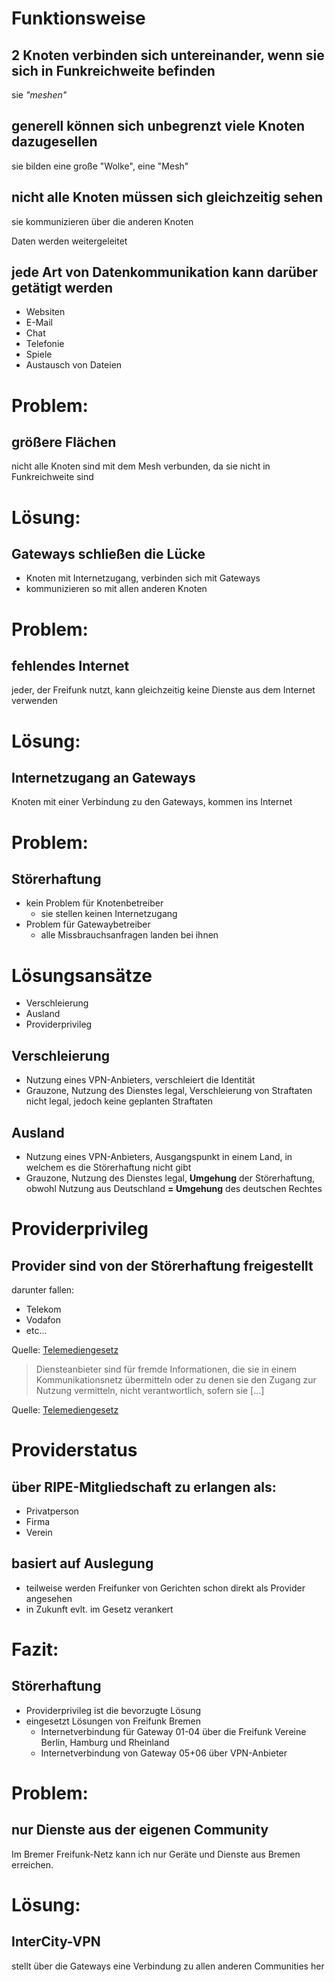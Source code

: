 # Funktionsweise


## 2 Knoten verbinden sich untereinander, wenn sie sich in Funkreichweite befinden
sie *"meshen"*


## generell k&ouml;nnen sich unbegrenzt viele Knoten dazugesellen
sie bilden eine gro&szlig;e "Wolke", eine "Mesh"


## nicht alle Knoten m&uuml;ssen sich gleichzeitig sehen
sie kommunizieren &uuml;ber die anderen Knoten

Daten werden weitergeleitet


## jede Art von Datenkommunikation kann dar&uuml;ber get&auml;tigt werden
* Websiten
* E-Mail
* Chat
* Telefonie
* Spiele
* Austausch von Dateien


# Problem:
## gr&ouml;&szlig;ere Fl&auml;chen
nicht alle Knoten sind mit dem Mesh verbunden, da sie nicht in Funkreichweite sind


# L&ouml;sung:
## Gateways schlie&szlig;en die L&uuml;cke
* Knoten mit Internetzugang, verbinden sich mit Gateways
* kommunizieren so mit allen anderen Knoten


# Problem:
## fehlendes Internet
jeder, der Freifunk nutzt, kann gleichzeitig keine Dienste aus dem Internet verwenden


# L&ouml;sung:
## Internetzugang an Gateways
Knoten mit einer Verbindung zu den Gateways, kommen ins Internet


# Problem:
## St&ouml;rerhaftung
* kein Problem f&uuml;r Knotenbetreiber
  * sie stellen keinen Internetzugang
* Problem f&uuml;r Gatewaybetreiber
  * alle Missbrauchsanfragen landen bei ihnen


# L&ouml;sungsans&auml;tze
* Verschleierung
* Ausland
* Providerprivileg


## Verschleierung
* Nutzung eines VPN-Anbieters, verschleiert die Identit&auml;t
* Grauzone, Nutzung des Dienstes legal, Verschleierung von Straftaten nicht legal, jedoch keine geplanten Straftaten

## Ausland
* Nutzung eines VPN-Anbieters, Ausgangspunkt in einem Land, in welchem es die St&ouml;rerhaftung nicht gibt
* Grauzone, Nutzung des Dienstes legal, **Umgehung** der St&ouml;rerhaftung, obwohl Nutzung aus Deutschland **= Umgehung** des deutschen Rechtes


# Providerprivileg
## Provider sind von der St&ouml;rerhaftung freigestellt
darunter fallen:
* Telekom
* Vodafon
* etc...

Quelle: [Telemediengesetz](http://www.gesetze-im-internet.de/tmg/index.html)

> Diensteanbieter sind f&uuml;r fremde Informationen, die sie in einem Kommunikationsnetz &uuml;bermitteln oder zu denen sie den Zugang zur Nutzung vermitteln, nicht verantwortlich, sofern sie [...]

Quelle: [Telemediengesetz](http://www.gesetze-im-internet.de/tmg/__8.html)


# Providerstatus
## &uuml;ber RIPE-Mitgliedschaft zu erlangen als:
* Privatperson
* Firma
* Verein

## basiert auf Auslegung
* teilweise werden Freifunker von Gerichten schon direkt als Provider angesehen
* in Zukunft evlt. im Gesetz verankert


# Fazit:
## St&ouml;rerhaftung
* Providerprivileg ist die bevorzugte L&ouml;sung
* eingesetzt L&ouml;sungen von Freifunk Bremen
  * Internetverbindung f&uuml;r Gateway 01-04 &uuml;ber die Freifunk Vereine Berlin, Hamburg und Rheinland
  * Internetverbindung von Gateway 05+06 &uuml;ber VPN-Anbieter


# Problem:
## nur Dienste aus der eigenen Community
Im Bremer Freifunk-Netz kann ich nur Ger&auml;te und Dienste aus Bremen erreichen.


# L&ouml;sung:
## InterCity-VPN
stellt &uuml;ber die Gateways eine Verbindung zu allen anderen Communities her
